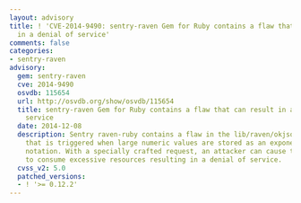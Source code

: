 ```yaml
---
layout: advisory
title: ! 'CVE-2014-9490: sentry-raven Gem for Ruby contains a flaw that can result
  in a denial of service'
comments: false
categories:
- sentry-raven
advisory:
  gem: sentry-raven
  cve: 2014-9490
  osvdb: 115654
  url: http://osvdb.org/show/osvdb/115654
  title: sentry-raven Gem for Ruby contains a flaw that can result in a denial of
    service
  date: 2014-12-08
  description: Sentry raven-ruby contains a flaw in the lib/raven/okjson.rb script
    that is triggered when large numeric values are stored as an exponent or in scientific
    notation. With a specially crafted request, an attacker can cause the software
    to consume excessive resources resulting in a denial of service.
  cvss_v2: 5.0
  patched_versions:
  - ! '>= 0.12.2'
---
```

